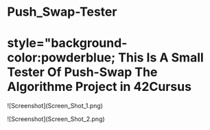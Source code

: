 # Push_Swap-Tester

	
<div>
  <h1> style="background-color:powderblue; This Is A Small Tester Of Push-Swap The Algorithme Project in 42Cursus </h1>
  <p> ![Screenshot](Screen_Shot_1.png)</p>
  <p> ![Screenshot](Screen_Shot_2.png)</p>
</div>


